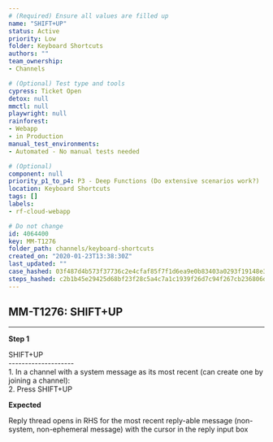 ```yaml
---
# (Required) Ensure all values are filled up
name: "SHIFT+UP"
status: Active
priority: Low
folder: Keyboard Shortcuts
authors: ""
team_ownership: 
- Channels

# (Optional) Test type and tools
cypress: Ticket Open
detox: null
mmctl: null
playwright: null
rainforest: 
- Webapp
- in Production
manual_test_environments: 
- Automated - No manual tests needed

# (Optional)
component: null
priority_p1_to_p4: P3 - Deep Functions (Do extensive scenarios work?)
location: Keyboard Shortcuts
tags: []
labels: 
- rf-cloud-webapp

# Do not change
id: 4064400
key: MM-T1276
folder_path: channels/keyboard-shortcuts
created_on: "2020-01-23T13:38:30Z"
last_updated: ""
case_hashed: 03f487d4b573f37736c2e4cfaf85f7f1d6ea9e0b83403a0293f19148e327151a9304de5a9c84735a0d37d26b22de162f
steps_hashed: c2b1b45e29425d68bf23f28c5a4c7a1c1939f26d7c94f267cb236806dfce38f7ba4c7689ca236c330fbc99b3e1fd6d9e
---
```


## MM-T1276: SHIFT+UP

---

**Step 1**

SHIFT+UP\
\--------------------\
1\. In a channel with a system message as its most recent (can create one by joining a channel):\
2\. Press SHIFT+UP

**Expected**

Reply thread opens in RHS for the most recent reply-able message (non-system, non-ephemeral message) with the cursor in the reply input box
